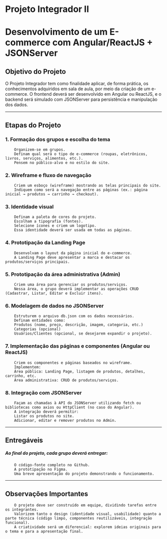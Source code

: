 # Projeto Integrador II
# Desenvolvimento de um E-commerce com Angular/ReactJS + JSONServer

## Objetivo do Projeto

O Projeto Integrador tem como finalidade aplicar, de forma prática, os conhecimentos adquiridos em sala de aula, por meio da criação de um e-commerce. O frontend deverá ser desenvolvido em Angular ou ReactJS, e o backend será simulado com JSONServer para persistência e manipulação dos dados.

---

## Etapas do Projeto
### 1.	Formação dos grupos e escolha do tema
		Organizem-se em grupos.
		Definam qual será o tipo de e-commerce (roupas, eletrônicos, livros, serviços, alimentos, etc.).
		Pensem no público-alvo e no estilo do site.
### 2.	Wireframe e fluxo de navegação
		Criem um esboço (wireframe) mostrando as telas principais do site.
		Indiquem como será a navegação entre as páginas (ex.: página inicial → produtos → carrinho → checkout).
### 3.	Identidade visual
		Definam a paleta de cores do projeto.
		Escolham a tipografia (fontes).
		Selecione ícones e criem um logotipo.
		Essa identidade deverá ser usada em todas as páginas.
### 4.	Prototipação da Landing Page
		Desenvolvam o layout da página inicial do e-commerce.
		A Landing Page deve apresentar a marca e destacar os produtos/serviços principais.
### 5.	Prototipação da área administrativa (Admin)
		Criem uma área para gerenciar os produtos/serviços.
		Nessa área, o grupo deverá implementar as operações CRUD (Cadastrar, Listar, Editar e Excluir itens).
### 6.	Modelagem de dados no JSONServer
		Estruturem o arquivo db.json com os dados necessários.
		Definam entidades como:
		Produtos (nome, preço, descrição, imagem, categoria, etc.)
		Categorias (opcional)
		Usuários/Clientes (opcional, se desejarem expandir o projeto).
### 7.	Implementação das páginas e componentes (Angular ou ReactJS)
		Criem os componentes e páginas baseados no wireframe.
		Implementem:
		Área pública: Landing Page, listagem de produtos, detalhes, carrinho, etc.
		Área administrativa: CRUD de produtos/serviços.
### 8.	Integração com JSONServer
		Façam as chamadas à API do JSONServer utilizando fetch ou bibliotecas como axios ou HttpClient (no caso do Angular).
		A integração deverá permitir:
		Listar os produtos no site.
		Adicionar, editar e remover produtos no Admin.

---

## Entregáveis

#####  Ao final do projeto, cada grupo deverá entregar:
		O código-fonte completo no Github.
		A prototipação no Figma.
		Uma breve apresentação do projeto demonstrando o funcionamento.
---

## Observações Importantes
		O projeto deve ser construído em equipe, dividindo tarefas entre os integrantes.
		Valorizem tanto o design (identidade visual, usabilidade) quanto a parte técnica (código limpo, componentes reutilizáveis, integração funcional).
		A criatividade será um diferencial: explorem ideias originais para o tema e para a apresentação final.
